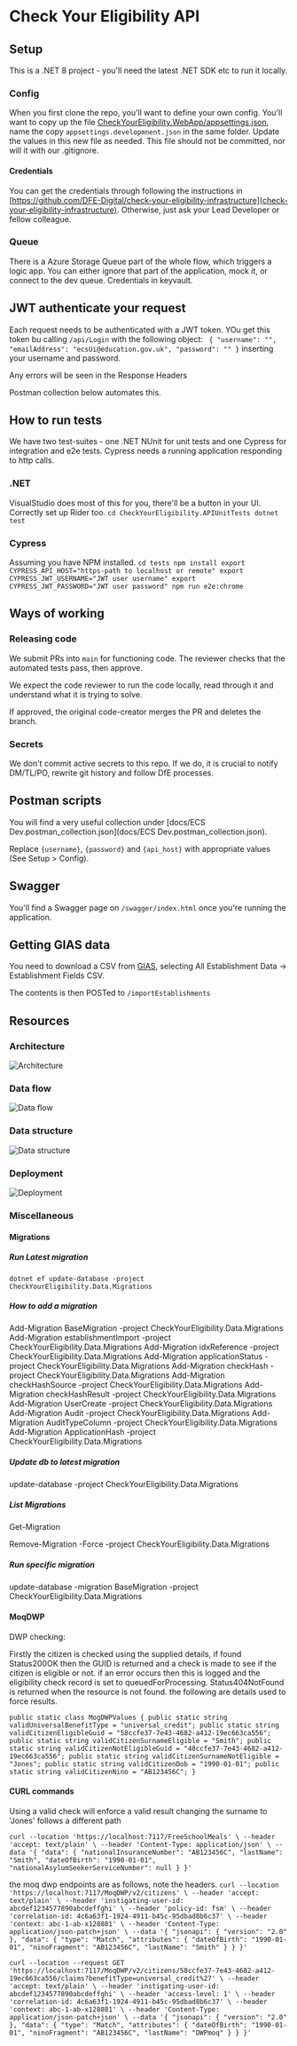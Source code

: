 # Check Your Eligibility API

## Setup
This is a .NET 8 project - you'll need the latest .NET SDK etc to run it locally.

### Config

When you first clone the repo, you'll want to define your own config. You'll want to copy up the 
file [CheckYourEligibility.WebApp/appsettings.json](appsettings.json), name the copy `appsettings.developmnent.json`
in the same folder. Update the values in this new file as needed. This file should not be committed, nor will it with our .gitignore.

#### Credentials
You can get the credentials through following the instructions in [https://github.com/DFE-Digital/check-your-eligibility-infrastructure](check-your-eligibility-infrastructure). 
Otherwise, just ask your Lead Developer or fellow colleague.

### Queue
There is a Azure Storage Queue part of the whole flow, which triggers a logic app. You can either ignore that part of the application, mock it, or connect to the dev queue. Credentials in keyvault.

## JWT authenticate your request
Each request needs to be authenticated with a JWT token. YOu get this token bu calling `/api/Login` with the following object:
`
{
    "username": "",
    "emailAddress": "ecsUi@education.gov.uk",
    "password": ""
}` inserting your username and password. 

Any errors will be seen in the Response Headers

Postman collection below automates this.

## How to run tests
We have two test-suites - one .NET NUnit for unit tests and one Cypress for integration and e2e tests. Cypress needs a running application responding to http calls.

### .NET
VisualStudio does most of this for you, there'll be a button in your UI. Correctly set up Rider too.
`
cd CheckYourEligibility.APIUnitTests
dotnet test
`

### Cypress
Assuming you have NPM installed.
`
cd tests
npm install
export CYPRESS_API_HOST="https-path to localhost or remote"
export CYPRESS_JWT_USERNAME="JWT user username"
export CYPRESS_JWT_PASSWORD="JWT user password"
npm run e2e:chrome
`

## Ways of working
### Releasing code
We submit PRs into `main` for functioning code. The reviewer checks that the automated tests pass, then approve.

We expect the code reviewer to run the code locally, read through it and understand what it is trying to solve.

If approved, the original code-creator merges the PR and deletes the branch.

### Secrets
We don't commit active secrets to this repo. If we do, it is crucial to notify DM/TL/PO, rewrite git history and follow DfE processes.

## Postman scripts
You will find a very useful collection under [docs/ECS Dev.postman_collection.json](docs/ECS Dev.postman_collection.json).

Replace `{username}`, `{password}` and `{api_host}` with appropriate values (See Setup > Config).

## Swagger
You'll find a Swagger page on `/swagger/index.html` once you're running the application.

## Getting GIAS data
You need to download a CSV from [GIAS](https://get-information-schools.service.gov.uk/Downloads), selecting All Establishment Data -> Establishment Fields CSV.

The contents is then POSTed to `/importEstablishments`

## Resources
### Architecture
![Architecture](docs/images/api-infrastructure.png)

### Data flow
![Data flow](docs/images/api-data.png)

### Data structure
![Data structure](docs/images/api-database.png)

### Deployment
![Deployment](docs/images/api-pipeline.png)

### Miscellaneous

#### Migrations

##### Run Latest migration
`dotnet ef update-database -project CheckYourEligibility.Data.Migrations`

##### How to add a migration
Add-Migration BaseMigration -project CheckYourEligibility.Data.Migrations
Add-Migration establishmentImport -project CheckYourEligibility.Data.Migrations
Add-Migration idxReference -project CheckYourEligibility.Data.Migrations
Add-Migration applicationStatus -project CheckYourEligibility.Data.Migrations
Add-Migration checkHash -project CheckYourEligibility.Data.Migrations
Add-Migration checkHashSource -project CheckYourEligibility.Data.Migrations
Add-Migration checkHashResult -project CheckYourEligibility.Data.Migrations
Add-Migration UserCreate -project CheckYourEligibility.Data.Migrations
Add-Migration Audit -project CheckYourEligibility.Data.Migrations
Add-Migration AuditTypeColumn -project CheckYourEligibility.Data.Migrations
Add-Migration ApplicationHash -project CheckYourEligibility.Data.Migrations


##### Update db to latest migration
update-database  -project CheckYourEligibility.Data.Migrations


##### List Migrations
Get-Migration

Remove-Migration -Force -project CheckYourEligibility.Data.Migrations

##### Run specific migration
update-database -migration BaseMigration -project CheckYourEligibility.Data.Migrations


#### MoqDWP
DWP checking:

Firstly the citizen is checked using the supplied details, if found Status200OK then the GUID is returned and a check is made to see if the citizen is eligible or not.
if an error occurs then this is logged and the eligibility check record is set to queuedForProcessing.  Status404NotFound is returned when the resource is not found.
the following are details used to force results.

`public static class MogDWPValues
    {
        public static string validUniversalBenefitType = "universal_credit";
        public static string validCitizenEligibleGuid = "58ccfe37-7e43-4682-a412-19ec663ca556";
        public static string validCitizenSurnameEligible = "Smith";
        public static string validCitizenNotEligibleGuid = "48ccfe37-7e43-4682-a412-19ec663ca556";
        public static string validCitizenSurnameNotEligible = "Jones";
        public static string validCitizenDob = "1990-01-01";
        public static string validCitizenNino = "AB123456C";
    }`

#### CURL commands

Using a valid check will enforce a valid result changing the surname to 'Jones' follows a different path

`curl --location 'https://localhost:7117/FreeSchoolMeals' \
--header 'accept: text/plain' \
--header 'Content-Type: application/json' \
--data '{
  "data": {
    "nationalInsuranceNumber": "AB123456C",
    "lastName": "Smith",
    "dateOfBirth": "1990-01-01",
    "nationalAsylumSeekerServiceNumber": null
  }
}'`

the moq dwp endpoints are as follows, note the headers.
`curl --location 'https://localhost:7117/MoqDWP/v2/citizens' \
--header 'accept: text/plain' \
--header 'instigating-user-id: abcdef1234577890abcdeffghi' \
--header 'policy-id: fsm' \
--header 'correlation-id: 4c6a63f1-1924-4911-b45c-95dbad8b6c37' \
--header 'context: abc-1-ab-x128881' \
--header 'Content-Type: application/json-patch+json' \
--data '{
  "jsonapi": {
    "version": "2.0"
  },
  "data": {
    "type": "Match",
    "attributes": {
      "dateOfBirth": "1990-01-01",
      "ninoFragment": "AB123456C",
      "lastName": "Smith"
    }
  }
}'`

`curl --location --request GET 'https://localhost:7117/MoqDWP/v2/citizens/58ccfe37-7e43-4682-a412-19ec663ca556/claims?benefitType=universal_credit%27' \
--header 'accept: text/plain' \
--header 'instigating-user-id: abcdef1234577890abcdeffghi' \
--header 'access-level: 1' \
--header 'correlation-id: 4c6a63f1-1924-4911-b45c-95dbad8b6c37' \
--header 'context: abc-1-ab-x128881' \
--header 'Content-Type: application/json-patch+json' \
--data '{
  "jsonapi": {
    "version": "2.0"
  },
  "data": {
    "type": "Match",
    "attributes": {
      "dateOfBirth": "1990-01-01",
      "ninoFragment": "AB123456C",
      "lastName": "DWPmoq"
    }
  }
}'`
